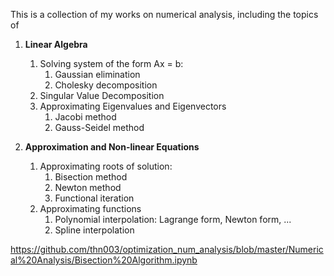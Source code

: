 This is a collection of my works on numerical analysis, including the topics of

1. __Linear Algebra__
    1. Solving system of the form Ax = b:
        1. Gaussian elimination
        2. Cholesky decomposition
    2. Singular Value Decomposition
    3. Approximating Eigenvalues and Eigenvectors
        1. Jacobi method
        2. Gauss-Seidel method

2. __Approximation and Non-linear Equations__
    1. Approximating roots of solution:
        1. Bisection method
        2. Newton method
        3. Functional iteration
    2. Approximating functions
        1. Polynomial interpolation: Lagrange form, Newton form, ...
        2. Spline interpolation

https://github.com/thn003/optimization_num_analysis/blob/master/Numerical%20Analysis/Bisection%20Algorithm.ipynb
